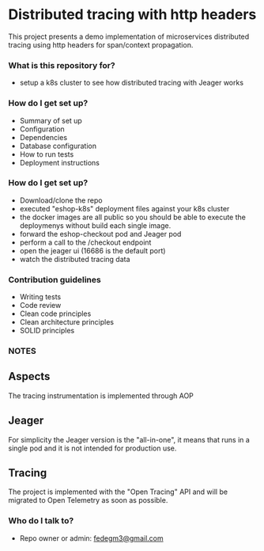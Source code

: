 # Distributed tracing with http headers #

This project presents a demo implementation of microservices distributed tracing using http headers for span/context propagation.

### What is this repository for? ###

* setup a k8s cluster to see how distributed tracing with Jeager works

### How do I get set up? ###

* Summary of set up
* Configuration
* Dependencies
* Database configuration
* How to run tests
* Deployment instructions

### How do I get set up? ###

* Download/clone the repo
* executed "eshop-k8s" deployment files against your k8s cluster
* the docker images are all public so you should be able to execute the deploymenys without build each single image.
* forward the eshop-checkout pod and Jeager pod
* perform a call to the /checkout endpoint
* open the jeager ui (16686 is the default port)
* watch the distributed tracing data

### Contribution guidelines ###

* Writing tests
* Code review
* Clean code principles
* Clean architecture principles
* SOLID principles

### NOTES ###
## Aspects ##
The tracing instrumentation is implemented through AOP

## Jeager ##
For simplicity the Jeager version is the "all-in-one", it means that runs in a single pod and it is not intended for production use.

## Tracing ##
The project is implemented with the "Open Tracing" API and will be migrated to Open Telemetry as soon as possible.

### Who do I talk to? ###

* Repo owner or admin: fedegm3@gmail.com